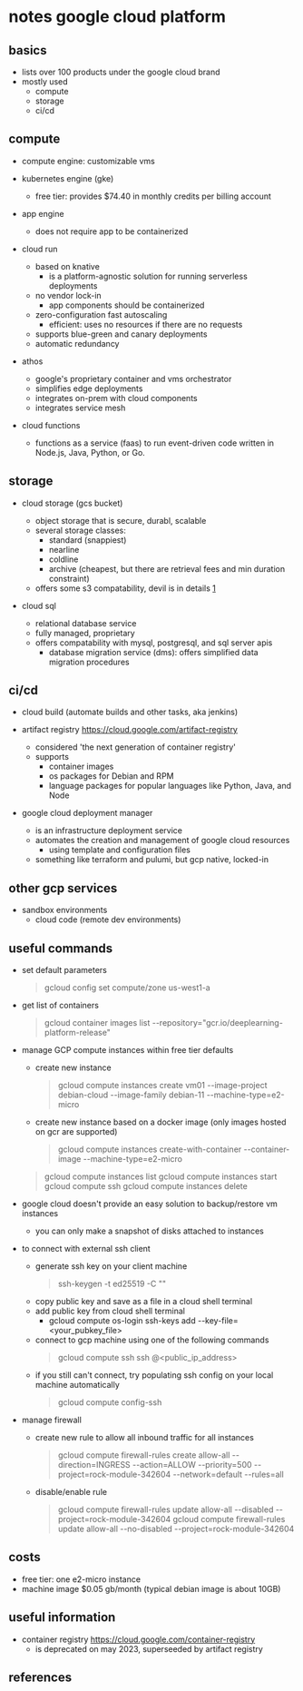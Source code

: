 # notes google cloud platform

## basics

- lists over 100 products under the google cloud brand
- mostly used
  - compute
  - storage
  - ci/cd


## compute

- compute engine: customizable vms

- kubernetes engine (gke)
  - free tier: provides $74.40 in monthly credits per billing account

- app engine
  - does not require app to be containerized

- cloud run
  - based on knative
    - is a platform-agnostic solution for running serverless deployments
  - no vendor lock-in
    - app components should be containerized
  - zero-configuration fast autoscaling
    - efficient: uses no resources if there are no requests
  - supports blue-green and canary deployments
  - automatic redundancy

- athos
  - google's proprietary container and vms orchestrator
  - simplifies edge deployments
  - integrates on-prem with cloud components
  - integrates service mesh

- cloud functions
  - functions as a service (faas) to run event-driven code written in Node.js, Java, Python, or Go.


## storage

- cloud storage (gcs bucket)
  - object storage that is secure, durabl, scalable
  - several storage classes:
    - standard (snappiest)
    - nearline
    - coldline
    - archive (cheapest, but there are retrieval fees and min duration constraint)
  - offers some s3 compatability, devil is in details [1]

- cloud sql
  - relational database service
  - fully managed, proprietary
  - offers compatability with mysql, postgresql, and sql server apis
    - database migration service (dms): offers simplified data migration procedures


## ci/cd

- cloud build (automate builds and other tasks, aka jenkins)

- artifact registry https://cloud.google.com/artifact-registry
  - considered 'the next generation of container registry'
  - supports
    - container images
    - os packages for Debian and RPM
    - language packages for popular languages like Python, Java, and Node

- google cloud deployment manager
  - is an infrastructure deployment service
  - automates the creation and management of google cloud resources
    - using template and configuration files
  - something like terraform and pulumi, but gcp native, locked-in


## other gcp services

- sandbox environments
  - cloud code (remote dev environments)


## useful commands

- set default parameters
  > gcloud config set compute/zone us-west1-a

- get list of containers
  > gcloud container images list --repository="gcr.io/deeplearning-platform-release"

- manage GCP compute instances within free tier defaults
  - create new instance
    > gcloud compute instances create vm01 --image-project debian-cloud --image-family debian-11 --machine-type=e2-micro
  - create new instance based on a docker image (only images hosted on gcr are supported)
    > gcloud compute instances create-with-container <instance-name> --container-image <image-name> --machine-type=e2-micro
  
  > gcloud compute instances list
  > gcloud compute instances start <name>
  > gcloud compute ssh <name>
  > gcloud compute instances delete <name>

- google cloud doesn't provide an easy solution to backup/restore vm instances
  - you can only make a snapshot of disks attached to instances

- to connect with external ssh client
  - generate ssh key on your client machine
    > ssh-keygen -t ed25519 -C "<comment>"
  - copy public key and save as a file in a cloud shell terminal
  - add public key from cloud shell terminal
    - gcloud compute os-login ssh-keys add --key-file=<your_pubkey_file>
  - connect to gcp machine using one of the following commands
    > gcloud compute ssh <name>
    > ssh <username>@<public_ip_address>
  - if you still can't connect, try populating ssh config on your local machine automatically
    > gcloud compute config-ssh 

- manage firewall
  - create new rule to allow all inbound traffic for all instances
    > gcloud compute firewall-rules create allow-all --direction=INGRESS --action=ALLOW --priority=500
        --project=rock-module-342604 --network=default --rules=all
  - disable/enable rule
    > gcloud compute firewall-rules update allow-all --disabled --project=rock-module-342604
    > gcloud compute firewall-rules update allow-all --no-disabled --project=rock-module-342604


## costs

- free tier: one e2-micro instance
- machine image $0.05 gb/month (typical debian image is about 10GB)


## useful information

- container registry https://cloud.google.com/container-registry
  - is deprecated on may 2023, superseeded by artifact registry


## references

[1]: https://vamsiramakrishnan.medium.com/a-study-on-using-google-cloud-storage-with-the-s3-compatibility-api-324d31b8dfeb